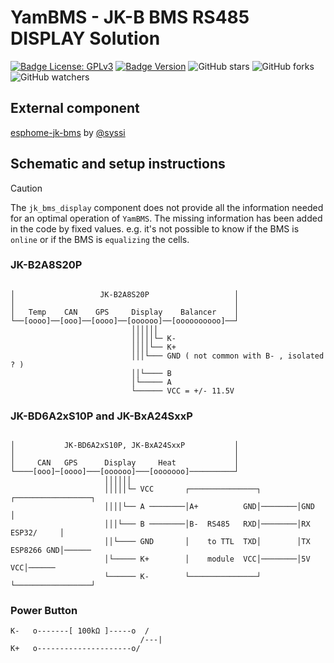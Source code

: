 # YamBMS - JK-B BMS RS485 DISPLAY Solution

[![Badge License: GPLv3](https://img.shields.io/badge/License-GPLv3-brightgreen.svg)](https://www.gnu.org/licenses/gpl-3.0)
[![Badge Version](https://img.shields.io/github/v/release/Sleeper85/esphome-yambms?include_prereleases&color=yellow&logo=DocuSign&logoColor=white)](https://github.com/Sleeper85/esphome-yambms/releases/latest)
![GitHub stars](https://img.shields.io/github/stars/Sleeper85/esphome-yambms)
![GitHub forks](https://img.shields.io/github/forks/Sleeper85/esphome-yambms)
![GitHub watchers](https://img.shields.io/github/watchers/Sleeper85/esphome-yambms)

## External component

[esphome-jk-bms](https://github.com/syssi/esphome-jk-bms) by [@syssi](https://github.com/syssi)

## Schematic and setup instructions

> [!CAUTION]
> The `jk_bms_display` component does not provide all the information needed for an optimal operation of `YamBMS`.
> The missing information has been added in the code by fixed values.
> e.g. it's not possible to know if the BMS is `online` or if the BMS is `equalizing` the cells.

### JK-B2A8S20P

```

│                   JK-B2A8S20P                   │
│                                                 │
│   Temp    CAN    GPS     Display    Balancer    │
└──[oooo]──[ooo]──[oooo]──[oooooo]──[oooooooooo]──┘
                           ││││││
                           │││││└─ K-
                           ││││└── K+
                           │││└─── GND ( not common with B- , isolated ? )
                           ││└──── B
                           │└───── A
                           └────── VCC = +/- 11.5V
```

### JK-BD6A2xS10P and JK-BxA24SxxP

```

│           JK-BD6A2xS10P, JK-BxA24SxxP           │
│                                                 │
│     CAN   GPS      Display     Heat             │
└────[ooo]─[oooo]───[oooooo]───[ooooooo]──────────┘
                     ││││││
                     │││││└─ VCC       ┌───────────────┐        ┌─────────────────┐
                     ││││└── A ────────│A+          GND│────────│GND              │
                     │││└─── B ────────│B-  RS485   RXD│────────│RX    ESP32/     │
                     ││└──── GND       │    to TTL  TXD│        │TX    ESP8266 GND│──────
                     │└───── K+        │    module  VCC│────────│5V            VCC│──────
                     └────── K-        └───────────────┘        └─────────────────┘
```

### Power Button

```
K-   o-------[ 100kΩ ]-----o  /
                             /---|
K+   o---------------------o/
```